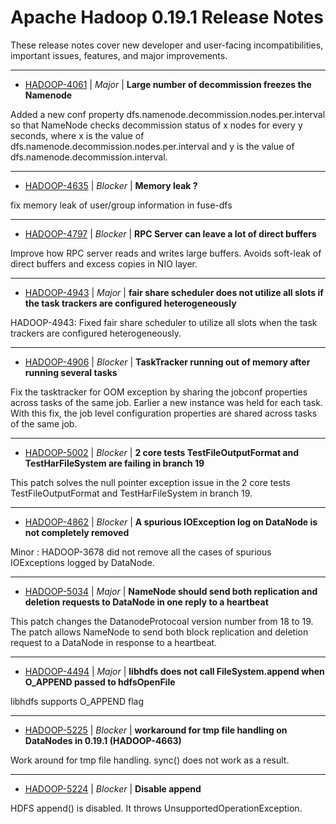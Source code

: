 
<!---
# Licensed to the Apache Software Foundation (ASF) under one
# or more contributor license agreements.  See the NOTICE file
# distributed with this work for additional information
# regarding copyright ownership.  The ASF licenses this file
# to you under the Apache License, Version 2.0 (the
# "License"); you may not use this file except in compliance
# with the License.  You may obtain a copy of the License at
#
#     http://www.apache.org/licenses/LICENSE-2.0
#
# Unless required by applicable law or agreed to in writing, software
# distributed under the License is distributed on an "AS IS" BASIS,
# WITHOUT WARRANTIES OR CONDITIONS OF ANY KIND, either express or implied.
# See the License for the specific language governing permissions and
# limitations under the License.
-->
# Apache Hadoop  0.19.1 Release Notes

These release notes cover new developer and user-facing incompatibilities, important issues, features, and major improvements.


---

* [HADOOP-4061](https://issues.apache.org/jira/browse/HADOOP-4061) | *Major* | **Large number of decommission freezes the Namenode**

Added a new conf property dfs.namenode.decommission.nodes.per.interval so that NameNode checks decommission status of x nodes for every y seconds, where x is the value of dfs.namenode.decommission.nodes.per.interval and y is the value of dfs.namenode.decommission.interval.


---

* [HADOOP-4635](https://issues.apache.org/jira/browse/HADOOP-4635) | *Blocker* | **Memory leak ?**

fix memory leak of user/group information in fuse-dfs


---

* [HADOOP-4797](https://issues.apache.org/jira/browse/HADOOP-4797) | *Blocker* | **RPC Server can leave a lot of direct buffers**

Improve how RPC server reads and writes large buffers. Avoids soft-leak of direct buffers and excess copies in NIO layer.


---

* [HADOOP-4943](https://issues.apache.org/jira/browse/HADOOP-4943) | *Major* | **fair share scheduler does not utilize all slots if the task trackers are configured heterogeneously**

HADOOP-4943: Fixed fair share scheduler to utilize all slots when the task trackers are configured heterogeneously.


---

* [HADOOP-4906](https://issues.apache.org/jira/browse/HADOOP-4906) | *Blocker* | **TaskTracker running out of memory after running several tasks**

Fix the tasktracker for OOM exception by sharing the jobconf properties across tasks of the same job. Earlier a new instance was held for each task. With this fix, the job level configuration properties are shared across tasks of the same job.


---

* [HADOOP-5002](https://issues.apache.org/jira/browse/HADOOP-5002) | *Blocker* | **2 core tests TestFileOutputFormat and TestHarFileSystem are failing in branch 19**

This patch solves the null pointer exception issue in the 2 core tests TestFileOutputFormat and TestHarFileSystem in branch 19.


---

* [HADOOP-4862](https://issues.apache.org/jira/browse/HADOOP-4862) | *Blocker* | **A spurious IOException log on DataNode is not completely removed**

Minor : HADOOP-3678 did not remove all the cases of spurious IOExceptions logged by DataNode.


---

* [HADOOP-5034](https://issues.apache.org/jira/browse/HADOOP-5034) | *Major* | **NameNode should send both replication and deletion requests to DataNode in one reply to a heartbeat**

This patch changes the DatanodeProtocoal version number from 18 to 19. The patch allows NameNode to send both block replication and deletion request to a DataNode in response to a heartbeat.


---

* [HADOOP-4494](https://issues.apache.org/jira/browse/HADOOP-4494) | *Major* | **libhdfs does not call FileSystem.append when O\_APPEND passed to hdfsOpenFile**

libhdfs supports O\_APPEND flag


---

* [HADOOP-5225](https://issues.apache.org/jira/browse/HADOOP-5225) | *Blocker* | **workaround for tmp file handling on DataNodes in 0.19.1 (HADOOP-4663)**

Work around for tmp file handling. sync() does not work as a result.


---

* [HADOOP-5224](https://issues.apache.org/jira/browse/HADOOP-5224) | *Blocker* | **Disable append**

HDFS append() is disabled. It throws UnsupportedOperationException.



